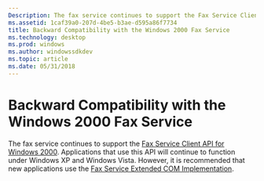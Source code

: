 ```yaml
---
Description: The fax service continues to support the Fax Service Client API for Windows 2000.
ms.assetid: 1caf39a0-207d-4be5-b3ae-d595a86f7734
title: Backward Compatibility with the Windows 2000 Fax Service
ms.technology: desktop
ms.prod: windows
ms.author: windowssdkdev
ms.topic: article
ms.date: 05/31/2018
---
```


# Backward Compatibility with the Windows 2000 Fax Service

The fax service continues to support the [Fax Service Client API for Windows 2000](-mfax-fax-service-client-api-for-windows-2000.md). Applications that use this API will continue to function under Windows XP and Windows Vista. However, it is recommended that new applications use the [Fax Service Extended COM Implementation](-mfax-about-the-fax-service-extended-com-api.md).

 

 



